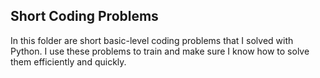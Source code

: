 ## Short Coding Problems

In this folder are short basic-level coding problems that I solved with Python. I use these problems to train and make sure I know how to solve them efficiently and quickly.
